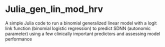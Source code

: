# Julia_gen_lin_mod_hrv
A simple Julia code to run a binomial generalized linear model with a logit link function (binomial logistic regression) to predict SDNN (autonomic parameter) using a few clinically important predictors and assessing model performance
